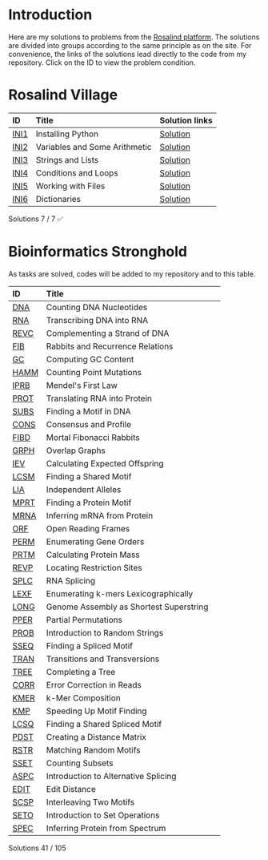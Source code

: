 # Introduction
Here are my solutions to problems from the [Rosalind platform](https://rosalind.info/problems/locations/). The solutions are divided into groups according to the same principle as on the site. For convenience, the links of the solutions lead directly to the code from my repository. Click on the ID to view the problem condition.

# Rosalind Village
| ID | Title |Solution links  |
|:---|:---|:---|
| [INI1](https://rosalind.info/problems/ini1/) | Installing Python | [Solution](https://github.com/ValeraYakovlev/Rosalind_Solutions/blob/main/VILLAGE/INI1.py) |
| [INI2](https://rosalind.info/problems/ini2/) | Variables and Some Arithmetic |[Solution](https://github.com/ValeraYakovlev/Rosalind_Solutions/blob/main/VILLAGE/INI2.py)  |
| [INI3](https://rosalind.info/problems/ini3/) | Strings and Lists |[Solution](https://github.com/ValeraYakovlev/Rosalind_Solutions/blob/main/VILLAGE/INI3.py)  |
| [INI4](https://rosalind.info/problems/ini4/) | Conditions and Loops |[Solution](https://github.com/ValeraYakovlev/Rosalind_Solutions/blob/main/VILLAGE/INI4.py)  |
| [INI5](https://rosalind.info/problems/ini5/) | Working with Files |[Solution](https://github.com/ValeraYakovlev/Rosalind_Solutions/blob/main/VILLAGE/INI5.py)  |
| [INI6](https://rosalind.info/problems/ini6/) | Dictionaries |[Solution](https://github.com/ValeraYakovlev/Rosalind_Solutions/blob/main/VILLAGE/INI6.py)  |

Solutions  7  /  7  ✅

# Bioinformatics Stronghold

As tasks are solved, codes will be added to my repository and to this table.

| ID | Title |  |
|:---|:---|:---|
| [DNA](https://rosalind.info/problems/dna/) | Counting DNA Nucleotides |  |
| [RNA](https://rosalind.info/problems/rna/) | Transcribing DNA into RNA |  |
| [REVC](https://rosalind.info/problems/revc/) | Complementing a Strand of DNA |  |
| [FIB](https://rosalind.info/problems/fib/) | Rabbits and Recurrence Relations |  |
| [GC](https://rosalind.info/problems/gc/) | Computing GC Content |  |
| [HAMM](https://rosalind.info/problems/hamm/) | Counting Point Mutations |  |
| [IPRB](https://rosalind.info/problems/iprb/) | Mendel's First Law |  |
| [PROT](https://rosalind.info/problems/prot/) | Translating RNA into Protein |  |
| [SUBS](https://rosalind.info/problems/subs/) | Finding a Motif in DNA |  |
| [CONS](https://rosalind.info/problems/cons/) | Consensus and Profile |  |
| [FIBD](https://rosalind.info/problems/fibd/) | Mortal Fibonacci Rabbits |  |
| [GRPH](https://rosalind.info/problems/grph/) | Overlap Graphs |  |
| [IEV](https://rosalind.info/problems/iev/) | Calculating Expected Offspring |  |
| [LCSM](https://rosalind.info/problems/lcsm/) | Finding a Shared Motif |  |
| [LIA](https://rosalind.info/problems/lia/) | Independent Alleles |  |
| [MPRT](https://rosalind.info/problems/mprt/) | Finding a Protein Motif |  |
| [MRNA](https://rosalind.info/problems/mrna/) | Inferring mRNA from Protein |  |
| [ORF](https://rosalind.info/problems/orf/) | Open Reading Frames |  |
| [PERM](https://rosalind.info/problems/perm/) | Enumerating Gene Orders |  |
| [PRTM](https://rosalind.info/problems/prtm/) | Calculating Protein Mass |  |
| [REVP](https://rosalind.info/problems/revp/) | Locating Restriction Sites |  |
| [SPLC](https://rosalind.info/problems/splc/) | RNA Splicing |  |
| [LEXF](https://rosalind.info/problems/lexf/) | Enumerating k-mers Lexicographically |  |
| [LONG](https://rosalind.info/problems/long/) | Genome Assembly as Shortest Superstring |  |
| [PPER](https://rosalind.info/problems/pper/) | Partial Permutations |  |
| [PROB](https://rosalind.info/problems/prob/) | Introduction to Random Strings |  |
| [SSEQ](https://rosalind.info/problems/sseq/) | Finding a Spliced Motif |  |
| [TRAN](https://rosalind.info/problems/tran/) | Transitions and Transversions |  |
| [TREE](https://rosalind.info/problems/tree/) | Completing a Tree |  |
| [CORR](https://rosalind.info/problems/corr/) | Error Correction in Reads |  |
| [KMER](https://rosalind.info/problems/kmer/) | k-Mer Composition |  |
| [KMP](https://rosalind.info/problems/kmp/) | Speeding Up Motif Finding |  |
| [LCSQ](https://rosalind.info/problems/lcsq/) | Finding a Shared Spliced Motif |  |
| [PDST](https://rosalind.info/problems/pdst/) | Creating a Distance Matrix |  |
| [RSTR](https://rosalind.info/problems/rstr/) | Matching Random Motifs |  |
| [SSET](https://rosalind.info/problems/sset/) | Counting Subsets |  |
| [ASPC](https://rosalind.info/problems/aspc/) | Introduction to Alternative Splicing |  |
| [EDIT](https://rosalind.info/problems/edit/) | Edit Distance |  |
| [SCSP](https://rosalind.info/problems/scsp/) | Interleaving Two Motifs |  |
| [SETO](https://rosalind.info/problems/seto/) | Introduction to Set Operations |  |
| [SPEC](https://rosalind.info/problems/spec/) | Inferring Protein from Spectrum |  |

Solutions 41  /  105
